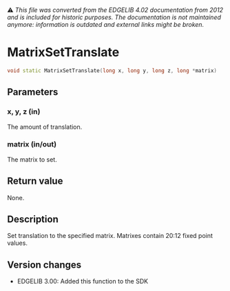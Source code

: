 :warning: _This file was converted from the EDGELIB 4.02 documentation from 2012 and is included for historic purposes. The documentation is not maintained anymore: information is outdated and external links might be broken._

# MatrixSetTranslate


```c++
void static MatrixSetTranslate(long x, long y, long z, long *matrix)
```

## Parameters
### x, y, z (in)
The amount of translation.

### matrix (in/out)
The matrix to set.

## Return value
None.

## Description
Set translation to the specified matrix. Matrixes contain 20:12 fixed point values.

## Version changes
- EDGELIB 3.00: Added this function to the SDK


